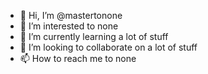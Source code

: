 - 👋 Hi, I’m @mastertonone
- 👀 I’m interested to none
- 🌱 I’m currently learning a lot of stuff
- 💞️ I’m looking to collaborate on a lot of stuff
- 📫 How to reach me to none

<!---
mastertonone/mastertonone is a ✨ special ✨ repository because its `README.md` (this file) appears on your GitHub profile.
You can click the Preview link to take a look at your changes.
--->
